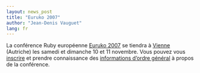 ```yaml
---
layout: news_post
title: "Euruko 2007"
author: "Jean-Denis Vauguet"
lang: fr
---
```


La conférence Ruby européenne [Euruko 2007][1] se tiendra à [Vienne][2]
(Autriche) les samedi et dimanche 10 et 11 novembre. Vous pouvez vous
[inscrire](http://www.approximity.com/cgi-bin/europeRuby/tiki.cgi?c=v&amp;p=Registration2007)
et prendre connaissance des [informations d’ordre général][1] à propos
de la conférence.



[1]: http://www.approximity.com/cgi-bin/europeRuby/tiki.cgi?c=v&amp;p=Euruko07
[2]: http://fr.wikipedia.org/wiki/Vienne_%28Autriche%29
